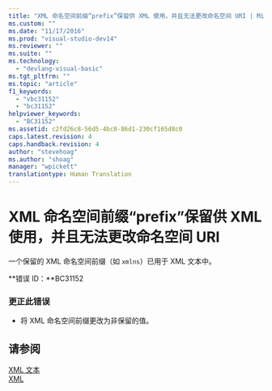 ```yaml
---
title: "XML 命名空间前缀“prefix”保留供 XML 使用，并且无法更改命名空间 URI | Microsoft Docs"
ms.custom: ""
ms.date: "11/17/2016"
ms.prod: "visual-studio-dev14"
ms.reviewer: ""
ms.suite: ""
ms.technology: 
  - "devlang-visual-basic"
ms.tgt_pltfrm: ""
ms.topic: "article"
f1_keywords: 
  - "vbc31152"
  - "bc31152"
helpviewer_keywords: 
  - "BC31152"
ms.assetid: c2fd26c8-56d5-4bc0-86d1-230cf165d8c0
caps.latest.revision: 4
caps.handback.revision: 4
author: "stevehoag"
ms.author: "shoag"
manager: "wpickett"
translationtype: Human Translation
---
```

# XML 命名空间前缀“prefix”保留供 XML 使用，并且无法更改命名空间 URI
一个保留的 XML 命名空间前缀（如 `xmlns`）已用于 XML 文本中。  
  
 **错误 ID：**BC31152  
  
### 更正此错误  
  
-   将 XML 命名空间前缀更改为非保留的值。  
  
## 请参阅  
 [XML 文本](../../visual-basic/language-reference/xml-literals/index.md)   
 [XML](../../visual-basic/programming-guide/language-features/xml/index.md)